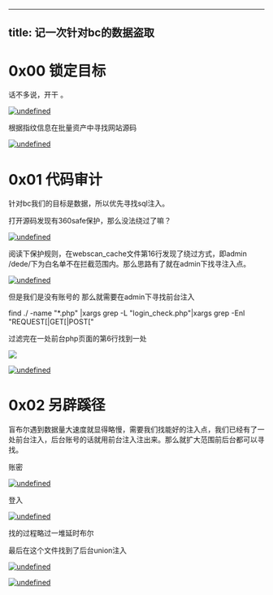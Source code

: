 - - - - - -

title: 记一次针对bc的数据盗取
-------------------

0x00 锁定目标
=========

话不多说，开干 。

[![undefined](https://shs3.b.qianxin.com/attack_forum/2021/07/attach-38cb7e68137b2eabf028ff9163a16f09e51b2d56.png "undefined")](https://shs3.b.qianxin.com/attack_forum/2021/07/attach-38cb7e68137b2eabf028ff9163a16f09e51b2d56.png "undefined")

根据指纹信息在批量资产中寻找网站源码

[![undefined](https://shs3.b.qianxin.com/attack_forum/2021/07/attach-3315349d5479a8198a0a9c7daef842f001c47859.png "undefined")](https://shs3.b.qianxin.com/attack_forum/2021/07/attach-3315349d5479a8198a0a9c7daef842f001c47859.png "undefined")

0x01 代码审计
=========

针对bc我们的目标是数据，所以优先寻找sql注入。

打开源码发现有360safe保护，那么没法绕过了嘛？

[![undefined](https://shs3.b.qianxin.com/attack_forum/2021/07/attach-ecd9dbc0d0194f54077f61c366bc7ba3eb25a1b9.png "undefined")](https://shs3.b.qianxin.com/attack_forum/2021/07/attach-ecd9dbc0d0194f54077f61c366bc7ba3eb25a1b9.png "undefined")

阅读下保护规则，在webscan\_cache文件第16行发现了绕过方式，即admin /dede/下为白名单不在拦截范围内。那么思路有了就在admin下找寻注入点。

[![undefined](https://shs3.b.qianxin.com/attack_forum/2021/07/attach-fbc4371c32a695a33c8a0c62ba7b75f1eef35aff.png "undefined")](https://shs3.b.qianxin.com/attack_forum/2021/07/attach-fbc4371c32a695a33c8a0c62ba7b75f1eef35aff.png "undefined")

但是我们是没有账号的 那么就需要在admin下寻找前台注入

find ./ -name "\*.php" |xargs grep -L "login\_check.php"|xargs grep -Enl "REQUEST\[|GET\[|POST\["

过滤完在一处前台php页面的第6行找到一处

[![](https://shs3.b.qianxin.com/attack_forum/2021/07/attach-4b543fd5842c914d629f8c509e4220ddb0406cf7.png)](https://shs3.b.qianxin.com/attack_forum/2021/07/attach-4b543fd5842c914d629f8c509e4220ddb0406cf7.png)

[![undefined](https://shs3.b.qianxin.com/attack_forum/2021/07/attach-e0ded12e4dc9af5a09acdd45f411314d272cb7a9.png "undefined")](https://shs3.b.qianxin.com/attack_forum/2021/07/attach-e0ded12e4dc9af5a09acdd45f411314d272cb7a9.png "undefined")

0x02 另辟蹊径
=========

盲布尔遇到数据量大速度就显得略慢，需要我们找能好的注入点，我们已经有了一处前台注入，后台账号的话就用前台注入注出来。那么就扩大范围前后台都可以寻找。

账密

[![undefined](https://shs3.b.qianxin.com/attack_forum/2021/07/attach-ae46516d1b0e8f30a07963b5a586bf5e6b7e74ea.png "undefined")](https://shs3.b.qianxin.com/attack_forum/2021/07/attach-ae46516d1b0e8f30a07963b5a586bf5e6b7e74ea.png "undefined")

登入

[![undefined](https://shs3.b.qianxin.com/attack_forum/2021/07/attach-f0cebcbf1534137977b7568357097a585c1460f8.png "undefined")](https://shs3.b.qianxin.com/attack_forum/2021/07/attach-f0cebcbf1534137977b7568357097a585c1460f8.png "undefined")

找的过程略过一堆延时布尔

最后在这个文件找到了后台union注入

[![undefined](https://shs3.b.qianxin.com/attack_forum/2021/07/attach-a3146e9309b92bf5fb0bb73fe8344f6f8595e7d9.png "undefined")](https://shs3.b.qianxin.com/attack_forum/2021/07/attach-a3146e9309b92bf5fb0bb73fe8344f6f8595e7d9.png "undefined")

[![undefined](https://shs3.b.qianxin.com/attack_forum/2021/07/attach-78e9c90ace81b6a84afdf4afae690bd36f7b431a.png "undefined")](https://shs3.b.qianxin.com/attack_forum/2021/07/attach-78e9c90ace81b6a84afdf4afae690bd36f7b431a.png "undefined")